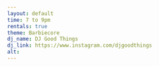 ```yaml
---
layout: default
time: 7 to 9pm
rentals: true
theme: Barbiecore
dj_name: DJ Good Things
dj_link: https://www.instagram.com/djgoodthings
alt:
---
```

